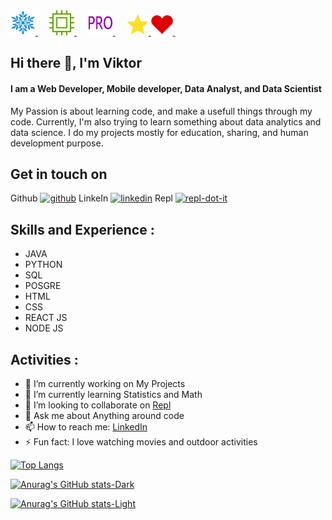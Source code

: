 <a href='https://archiveprogram.github.com/'>
 <img src='https://raw.githubusercontent.com/acervenky/animated-github-badges/master/assets/acbadge.gif' width='40' height='40'>
</a> 
<a href='https://docs.github.com/en/developers'>
 <img src='https://raw.githubusercontent.com/acervenky/animated-github-badges/master/assets/devbadge.gif' width='40' height='40'>
</a> 
<a href='https://github.com/pricing'>
 <img src='https://raw.githubusercontent.com/acervenky/animated-github-badges/master/assets/pro.gif' width='40' height='40'>
</a> 
<a href='https://stars.github.com/'>
 <img src='https://raw.githubusercontent.com/acervenky/animated-github-badges/master/assets/starbadge.gif' width='35' height='35'>
</a>
<a href='https://docs.github.com/en/github/supporting-the-open-source-community-with-github-sponsors'>
 <img src='https://raw.githubusercontent.com/acervenky/animated-github-badges/master/assets/sponsorbadge.gif' width='35' height='35'>
</a> 

## Hi there 👋, I'm Viktor
#### I am a Web Developer, Mobile developer, Data Analyst, and Data Scientist
My Passion is about learning code,
and make a usefull things through my code. Currently, I'm also trying to learn something about data analytics and data science. I do my projects mostly for education, sharing, and human development purpose.

## Get in touch on
Github [<img src='https://cdn.jsdelivr.net/npm/simple-icons@3.0.1/icons/github.svg' alt='github' height='40'>](https://github.com/viktoriussuwandi)          LinkeIn [<img src='https://cdn.jsdelivr.net/npm/simple-icons@3.0.1/icons/linkedin.svg' alt='linkedin' height='40'>](https://www.linkedin.com/in/viktorius-suwandi-05649b131//)          Repl [<img src='https://cdn.jsdelivr.net/npm/simple-icons@3.0.1/icons/repl-dot-it.svg' alt='repl-dot-it' height='40'>](https://replit.com/@ViktoriusSuwand)

## Skills and Experience : 
- JAVA
- PYTHON
- SQL
- POSGRE
- HTML
- CSS
- REACT JS
- NODE JS

## Activities :
- 🔭 I’m currently working on My Projects 
- 🌱 I’m currently learning Statistics and Math
- 👯 I’m looking to collaborate on [Repl](https://replit.com/@ViktoriusSuwand) 
- 💬 Ask me about Anything around code 
- 📫 How to reach me: [LinkedIn](https://www.linkedin.com/in/viktorius-suwandi-05649b131//)
- ⚡ Fun fact: I love watching movies and outdoor activities

[![Top Langs](https://github-readme-stats.vercel.app/api/top-langs/?username=viktoriussuwandi)](https://github.com/anuraghazra/github-readme-stats)

[![Anurag's GitHub stats-Dark](https://github-readme-stats.vercel.app/api?username=viktoriussuwandi&show_icons=true&theme=dark#gh-dark-mode-only)](https://github.com/anuraghazra/github-readme-stats#gh-dark-mode-only)

[![Anurag's GitHub stats-Light](https://github-readme-stats.vercel.app/api?username=viktoriussuwandi&show_icons=true&theme=default#gh-light-mode-only)](https://github.com/anuraghazra/github-readme-stats#gh-light-mode-only)


<!--
### Hi there 👋, I'm Viktor
#### I'm a Web Developer, Mobile developer, Data Analyst, and Data Scientist

![I'm a Web Developer, Mobile developer, Data Analyst, and Data Scientistub Readme Generator's creator](https://user-images.githubusercontent.com/68414300/221617585-4fa8f1bd-85ee-412f-a18d-b976866af802.png)

![I'm a Web Developer, Mobile developer, Data Analyst, and Data Scientist](https://user-images.githubusercontent.com/68414300/221617585-4fa8f1bd-85ee-412f-a18d-b976866af802.png)


My Passion is about learning code,
and make a usefull things through my code. Currently, I'm also trying to learn something about data analytics and data science. I do my projects mostly for education, sharing, and human development purpose

#### Skills: 
HTML / CSS / REACT

JS / NODE JS / EXPRESS JS /

JAVA / PYTHON / SQL / POSGRE

#### See you around :

💬 Reach me on my [Linkedin](https://www.linkedin.com/in/viktorius-suwandi-05649b131/)

👯 Create something together on  [My Repl](https://replit.com/@ViktoriusSuwand)

**viktoriussuwandi/viktoriussuwandi** is a ✨ _special_ ✨ repository because its `README.md` (this file) appears on your GitHub profile.

Here are some ideas to get you started:

- 🔭 I’m currently working on ...
- 🌱 I’m currently learning ...
- 👯 I’m looking to collaborate on ...
- 🤔 I’m looking for help with ...
- 💬 Ask me about ...
- 📫 How to reach me: ...
- 😄 Pronouns: ...
- ⚡ Fun fact: ...
-->


